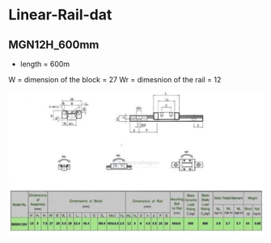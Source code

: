 
# Linear-Rail-dat

## MGN12H_600mm

- length = 600m 

W = dimension of the block = 27
Wr = dimesnion of the rail = 12

![](2025-02-19-14-25-59.png)




